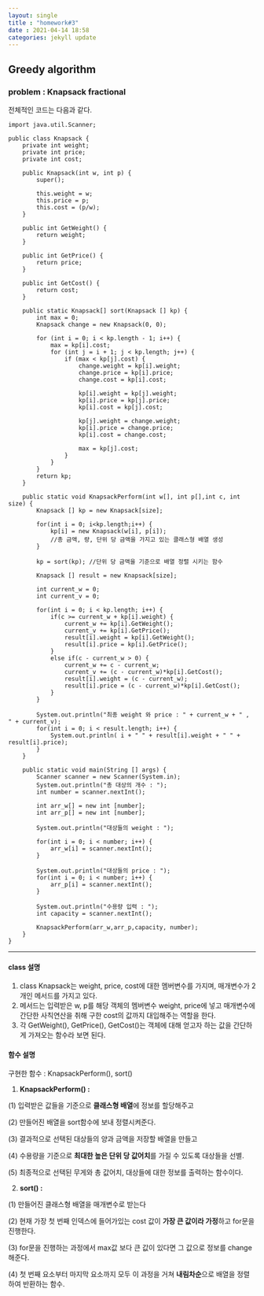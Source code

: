 ```yaml
---
layout: single
title : "homework#3"
date : 2021-04-14 18:58
categories: jekyll update
---
```


## Greedy algorithm

### problem : Knapsack fractional

전체적인 코드는 다음과 같다.

```
import java.util.Scanner;

public class Knapsack {
    private int weight;
    private int price;
    private int cost;

    public Knapsack(int w, int p) {
        super();

        this.weight = w;
        this.price = p;
        this.cost = (p/w);
    }

    public int GetWeight() {
        return weight;
    }

    public int GetPrice() {
        return price;
    }

    public int GetCost() {
        return cost;
    }

    public static Knapsack[] sort(Knapsack [] kp) {
        int max = 0;
        Knapsack change = new Knapsack(0, 0);

        for (int i = 0; i < kp.length - 1; i++) {
            max = kp[i].cost;
            for (int j = i + 1; j < kp.length; j++) {
                if (max < kp[j].cost) {
                    change.weight = kp[i].weight;
                    change.price = kp[i].price;
                    change.cost = kp[i].cost;

                    kp[i].weight = kp[j].weight;
                    kp[i].price = kp[j].price;
                    kp[i].cost = kp[j].cost;

                    kp[j].weight = change.weight;
                    kp[i].price = change.price;
                    kp[i].cost = change.cost;

                    max = kp[j].cost;
                }
            }
        }
        return kp;
    }

    public static void KnapsackPerform(int w[], int p[],int c, int size) {
        Knapsack [] kp = new Knapsack[size];

        for(int i = 0; i<kp.length;i++) {
            kp[i] = new Knapsack(w[i], p[i]); 
            //총 금액, 량, 단위 당 금액을 가지고 있는 클래스형 배열 생성
        }

        kp = sort(kp); //단위 당 금액을 기준으로 배열 정렬 시키는 함수

        Knapsack [] result = new Knapsack[size];

        int current_w = 0;
        int current_v = 0;

        for(int i = 0; i < kp.length; i++) {
            if(c >= current_w + kp[i].weight) {
                current_w += kp[i].GetWeight();
                current_v += kp[i].GetPrice();
                result[i].weight = kp[i].GetWeight();
                result[i].price = kp[i].GetPrice();
            }
            else if(c - current_w > 0) {
                current_w += c - current_w;
                current_v += (c - current_w)*kp[i].GetCost();
                result[i].weight = (c - current_w);
                result[i].price = (c - current_w)*kp[i].GetCost();
            }
        }

        System.out.println("최종 weight 와 price : " + current_w + " , " + current_v);
        for(int i = 0; i < result.length; i++) {
            System.out.println( i + " " + result[i].weight + " " + result[i].price);
        }
    }

    public static void main(String [] args) {
        Scanner scanner = new Scanner(System.in);
        System.out.println("총 대상의 개수 : ");
        int number = scanner.nextInt();

        int arr_w[] = new int [number];
        int arr_p[] = new int [number];

        System.out.println("대상들의 weight : ");

        for(int i = 0; i < number; i++) {
            arr_w[i] = scanner.nextInt();
        }

        System.out.println("대상들의 price : ");
        for(int i = 0; i < number; i++) {
            arr_p[i] = scanner.nextInt();
        }

        System.out.println("수용량 입력 : ");
        int capacity = scanner.nextInt();

        KnapsackPerform(arr_w,arr_p,capacity, number);
    }
}

```

-------------

#### class 설명

1. class Knapsack는 weight, price, cost에 대한 멤버변수를 가지며, 매개변수가 2개인 메서드를 가지고 있다.
2. 메서드는 입력받은 w, p를 해당 객체의 멤버변수 weight, price에 넣고 매개변수에 간단한 사칙연산을 취해 구한 cost의 값까지 대입해주는 역할을 한다. 
3. 각 GetWeight(), GetPrice(), GetCost()는 객체에 대해 얻고자 하는 값을 간단하게 가져오는 함수라 보면 된다. 



#### 함수 설명

구현한 함수 : KnapsackPerform(), sort() 

1. **KnapsackPerform() :**

(1) 입력받은 값들을 기준으로 **클래스형 배열**에 정보를 할당해주고

(2) 만들어진 배열을 sort함수에 보내 정렬시켜준다.

(3) 결과적으로 선택된 대상들의 양과 금액을 저장할 배열을 만들고

(4) 수용량을 기준으로 **최대한 높은 단위 당 값어치**를 가질 수 있도록 대상들을 선별.

(5) 최종적으로 선택된 무게와 총 값어치, 대상들에 대한 정보를 출력하는 함수이다. 



2. **sort() :** 

(1) 만들어진 클래스형 배열을 매개변수로 받는다

(2) 현재 가장 첫 번째 인덱스에 들어가있는 cost 값이 **가장 큰 값이라 가정**하고 for문을 진행한다.

(3) for문을 진행하는 과정에서 max값 보다 큰 값이 있다면 그 값으로 정보를 change해준다.

(4) 첫 번째 요소부터 마지막 요소까지 모두 이 과정을 거쳐 **내림차순**으로 배열을 정렬하여 반환하는 함수.

